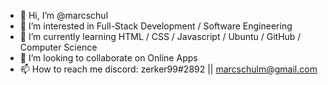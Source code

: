 - 👋 Hi, I’m @marcschul
- 👀 I’m interested in Full-Stack Development / Software Engineering
- 🌱 I’m currently learning HTML / CSS / Javascript / Ubuntu / GitHub / Computer Science
- 💞️ I’m looking to collaborate on Online Apps
- 📫 How to reach me discord: zerker99#2892 || marcschulm@gmail.com

<!---
marcschul/marcschul is a ✨ special ✨ repository because its `README.md` (this file) appears on your GitHub profile.
You can click the Preview link to take a look at your changes.
--->
